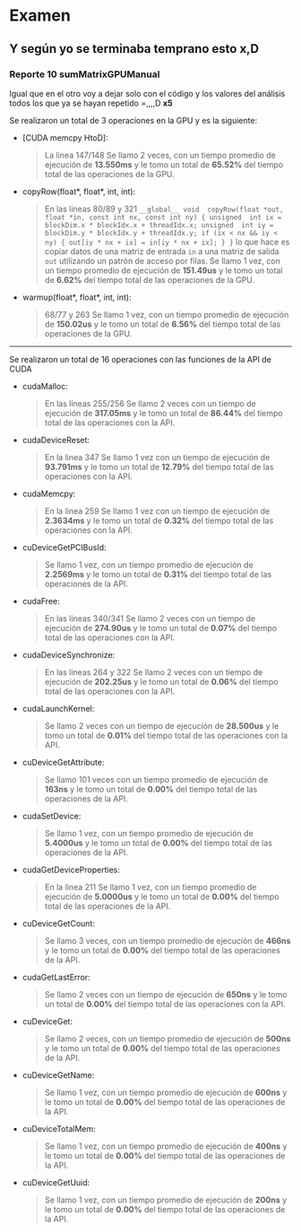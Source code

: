 ﻿# Examen

Y según yo se terminaba temprano esto x,D 
---
### Reporte 10  sumMatrixGPUManual
Igual que en el otro voy a dejar solo con el código y los valores del análisis todos los que ya se hayan repetido =,,,,D  **x5**

Se realizaron un total de 3 operaciones en la GPU y es la siguiente:

-   [CUDA memcpy HtoD]:
    > La linea 147/148 Se llamo 2 veces, con un tiempo promedio de ejecución de  **13.550ms**  y le tomo un total de  **65.52%**  del tiempo total de las operaciones de la GPU.

- copyRow(float*, float*, int, int):
	> En las lineas 80/89 y 321
	``__global__ void  copyRow(float *out, float *in, const int nx, const int ny) { unsigned  int ix = blockDim.x * blockIdx.x + threadIdx.x; unsigned  int iy = blockDim.y * blockIdx.y + threadIdx.y; if (ix < nx && iy < ny) { out[iy * nx + ix] = in[iy * nx + ix]; } }``
	lo que hace es copiar datos de una matriz de entrada `in` a una matriz de salida `out` utilizando un patrón de acceso por filas. Se llamo 1 vez, con un tiempo promedio de ejecución de  **151.49us**  y le tomo un total de  **6.62%**  del tiempo total de las operaciones de la GPU.

- warmup(float*, float*, int, int):
	> 68/77 y 263 Se llamo 1 vez, con un tiempo promedio de ejecución de  **150.02us**  y le tomo un total de  **6.56%**  del tiempo total de las operaciones de la GPU.
	
---

Se realizaron un total de 16 operaciones con las funciones de la API de CUDA

- cudaMalloc: 
	> En las lineas 255/256 Se llamo 2 veces con un tiempo de ejecución de **317.05ms** y le tomo un total de **86.44%** del tiempo total de las operaciones con la API.

- cudaDeviceReset:
	> En la linea 347 Se llamo 1 vez con un tiempo de ejecución de **93.791ms** y le tomo un total de **12.79%** del tiempo total de las operaciones con la API.

- cudaMemcpy:
	> En la linea 259 Se llamo 1 vez con un tiempo de ejecución de **2.3634ms** y le tomo un total de **0.32%** del tiempo total de las operaciones con la API.

- cuDeviceGetPCIBusId:
	> Se llamo 1 vez, con un tiempo promedio de ejecución de **2.2569ms** y le tomo un total de **0.31%** del tiempo total de las operaciones de la API.

- cudaFree:
	> En las lineas 340/341 Se llamo 2 veces con un tiempo de ejecución de **274.90us** y le tomo un total de **0.07%** del tiempo total de las operaciones con la API.

-   cudaDeviceSynchronize:
    > En las lineas 264 y 322 Se llamo 2 veces con un tiempo de ejecución de  **202.25us**  y le tomo un total de  **0.06%**  del tiempo total de las operaciones con la API.

- cudaLaunchKernel:
	> Se llamo 2 veces con un tiempo de ejecución de **28.500us** y le tomo un total de **0.01%** del tiempo total de las operaciones con la API.

- cuDeviceGetAttribute:
	> Se llamo 101 veces con un tiempo promedio de ejecución de **163ns** y le tomo un total de **0.00%** del tiempo total de las operaciones de la API.

- cudaSetDevice:
	> Se llamo 1 vez, con un tiempo promedio de ejecución de **5.4000us** y le tomo un total de **0.00%** del tiempo total de las operaciones de la API.

- cudaGetDeviceProperties:
	> En la linea 211 Se llamo 1 vez, con un tiempo promedio de ejecución de **5.0000us** y le tomo un total de **0.00%** del tiempo total de las operaciones de la API.

-   cuDeviceGetCount:
    > Se llamo 3 veces, con un tiempo promedio de ejecución de  **466ns**  y le tomo un total de  **0.00%**  del tiempo total de las operaciones de la API.

-   cudaGetLastError:
    > Se llamo 2 veces con un tiempo de ejecución de  **650ns**  y le tomo un total de  **0.00%**  del tiempo total de las operaciones con la API.

-   cuDeviceGet:
    > Se llamo 2 veces, con un tiempo promedio de ejecución de  **500ns**  y le tomo un total de  **0.00%**  del tiempo total de las operaciones de la API.

-   cuDeviceGetName:
    > Se llamo 1 vez, con un tiempo promedio de ejecución de  **600ns**  y le tomo un total de  **0.00%**  del tiempo total de las operaciones de la API.
    
-   cuDeviceTotalMem:
    > Se llamo 1 vez, con un tiempo promedio de ejecución de  **400ns**  y le tomo un total de  **0.00%**  del tiempo total de las operaciones de la API.
    
-   cuDeviceGetUuid:
    > Se llamo 1 vez, con un tiempo promedio de ejecución de  **200ns**  y le tomo un total de  **0.00%**  del tiempo total de las operaciones de la API.
